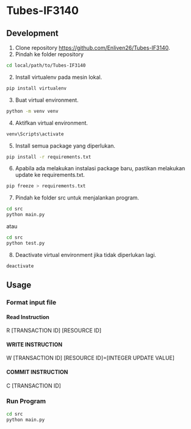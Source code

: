 # Tubes-IF3140

## Development

1. Clone repository https://github.com/Enliven26/Tubes-IF3140.  
3. Pindah ke folder repository  
```bash
cd local/path/to/Tubes-IF3140
```
2. Install virtualenv pada mesin lokal.  
```bash
pip install virtualenv
```
3. Buat virtual environment.
```bash
python -m venv venv
```
4. Aktifkan virtual environment.  
```bash
venv\Scripts\activate
```
5. Install semua package yang diperlukan.    
```bash
pip install -r requirements.txt
```
6. Apabila ada melakukan instalasi package baru, pastikan melakukan update ke requirements.txt.  
```bash
pip freeze > requirements.txt
```

7. Pindah ke folder src untuk menjalankan program.  
```bash
cd src
python main.py
```
atau  
```bash
cd src
python test.py
```
8. Deactivate virtual environment jika tidak diperlukan lagi.  
```bash
deactivate
```

## Usage  
### Format input file
#### Read Instruction
R [TRANSACTION ID] [RESOURCE ID]
#### WRITE INSTRUCTION
W [TRANSACTION ID] [RESOURCE ID]=[INTEGER UPDATE VALUE]
#### COMMIT INSTRUCTION
C [TRANSACTION ID]

### Run Program
```bash
cd src
python main.py
```